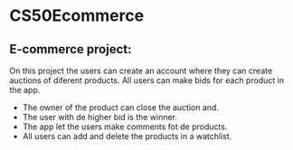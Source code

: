 # CS50Ecommerce
## E-commerce project:
On this project the users can create an account where they can create auctions of diferent products.
All users can make bids for each product in the app. 
* The owner of the product can close the auction and.
* The user with de higher bid is the winner.
* The app let the users make comments fot de products.
* All users can add and delete the products in a watchlist.
